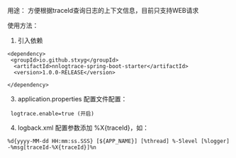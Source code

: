 用途：
方便根据traceId查询日志的上下文信息，目前只支持WEB请求

使用方法：
1. 引入依赖
```
<dependency>
 <groupId>io.github.stxyg</groupId>
  <artifactId>nnlogtrace-spring-boot-starter</artifactId>
  <version>1.0.0-RELEASE</version>

</dependency>
```
3. application.properties  配置文件配置：
```
 logtrace.enable=true (开启)
```
4. logback.xml 配置参数添加  %X{traceId}，如：
```
%d{yyyy-MM-dd HH:mm:ss.SSS} [${APP_NAME}] [%thread] %-5level [%logger] -%msg[traceId-%X{traceId}]%n
```


